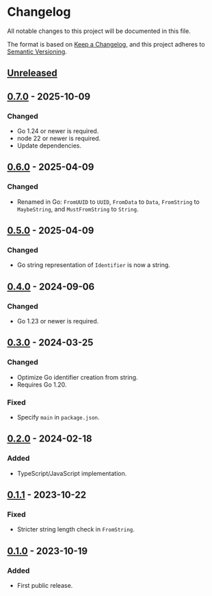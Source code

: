 # Changelog

All notable changes to this project will be documented in this file.

The format is based on [Keep a Changelog](https://keepachangelog.com/en/1.0.0/),
and this project adheres to [Semantic Versioning](https://semver.org/spec/v2.0.0.html).

## [Unreleased]

## [0.7.0] - 2025-10-09

### Changed

- Go 1.24 or newer is required.
- node 22 or newer is required.
- Update dependencies.

## [0.6.0] - 2025-04-09

### Changed

- Renamed in Go: `FromUUID` to `UUID`, `FromData` to `Data`,
  `FromString` to `MaybeString`, and `MustFromString` to `String`.

## [0.5.0] - 2025-04-09

### Changed

- Go string representation of `Identifier` is now a string.

## [0.4.0] - 2024-09-06

### Changed

- Go 1.23 or newer is required.

## [0.3.0] - 2024-03-25

### Changed

- Optimize Go identifier creation from string.
- Requires Go 1.20.

### Fixed

- Specify `main` in `package.json`.

## [0.2.0] - 2024-02-18

### Added

- TypeScript/JavaScript implementation.

## [0.1.1] - 2023-10-22

### Fixed

- Stricter string length check in `FromString`.

## [0.1.0] - 2023-10-19

### Added

- First public release.

[unreleased]: https://gitlab.com/tozd/identifier/-/compare/v0.7.0...main
[0.7.0]: https://gitlab.com/tozd/identifier/-/compare/v0.6.0...v0.7.0
[0.6.0]: https://gitlab.com/tozd/identifier/-/compare/v0.5.0...v0.6.0
[0.5.0]: https://gitlab.com/tozd/identifier/-/compare/v0.4.0...v0.5.0
[0.4.0]: https://gitlab.com/tozd/identifier/-/compare/v0.3.0...v0.4.0
[0.3.0]: https://gitlab.com/tozd/identifier/-/compare/v0.2.0...v0.3.0
[0.2.0]: https://gitlab.com/tozd/identifier/-/compare/v0.1.1...v0.2.0
[0.1.1]: https://gitlab.com/tozd/identifier/-/compare/v0.1.0...v0.1.1
[0.1.0]: https://gitlab.com/tozd/identifier/-/tags/v0.1.0

<!-- markdownlint-disable-file MD024 -->
